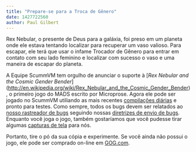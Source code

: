 ```yaml
---
title: "Prepare-se para a Troca de Gênero"
date: 1427722560
author: Paul Gilbert
---
```


Rex Nebular, o presente de Deus para a galáxia, foi preso em um planeta onde ele estava tentando localizar para recuperar um vaso valioso. Para escapar, ele terá que usar o infame Trocador de Gênero para entrar em contato com seu lado feminino e localizar com sucesso o vaso e uma maneira de escapar do planeta.

A Equipe ScummVM tem orgulho de anunciar o suporte à [*Rex Nebular and the Cosmic Gender Bender*] (http://en.wikipedia.org/wiki/Rex_Nebular_and_the_Cosmic_Gender_Bender), o primeiro jogo do MADS escrito por Microprose. Agora ele pode ser jogado no ScummVM utiliando as mais recentes [compilações diárias](/downloads/#daily) e pronto para testes. Como sempre, todos os bugs devem ser relatados ao [nosso rastreador de bugs](http://bugs.scummvm.org/) seguindo nossas [diretrizes de envio de bugs](/faq/#question.report-bugs). Enquanto você joga o jogo, também gostaríamos que você pudesse tirar algumas [capturas de tela](http://wiki.scummvm.org/index.php/Screenshots) para nós.

Portanto, tire o pó da sua cópia e experimente. Se você ainda não possui o jogo, ele pode ser comprado on-line em [GOG.com](http://www.gog.com/game/rex_nebular_and_the_cosmic_gender_bender?pp=22d200f8670dbdb3e253a90eee5098477c95c23d).
